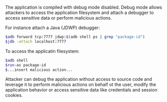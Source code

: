 The application is compiled with debug mode disabled. Debug mode allows attackers to access the application filesystem
and attach a debugger to access sensitive data or perform malicious actions.

For instance attach a Java (JDWP) debugger:

```bash
$adb forward tcp:7777 jdwp:$(adb shell ps | grep "package-id")
$jdb -attach localhost:7777
```

To access the applicatin filesystem:

```bash
$adb shell
$run-as package-id
$...insert malicious action...
```  

Attacker can debug the application without access to source code and leverage it to perform malicious actions on behalf
ot the user, modify the application behavior or access sensitive data like credentials and session cookies.
